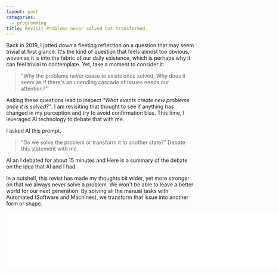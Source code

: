 ```yaml
---
layout: post
categories:
  - programming
title: Revisit-Problems never solved but transformed.
---
```


Back in 2019, I jotted down a fleeting reflection on a question that may seem trivial at first glance. It's the kind of question that feels almost too obvious, woven as it is into the fabric of our daily existence, which is perhaps why it can feel trivial to contemplate. Yet, take a moment to consider it:

> "Why the problems never cease to exists once solved; Why does it seem as if there's an unending cascade of issues needs our attention?"

Asking these questions lead to inspect *"What events create new problems once it is solved?"*. I am revisiting that thought to see if anything has changed in my perception and try to avoid confirmation bias. This time, I leveraged AI technology to debate that with me.

I asked AI this prompt.

> “Do we solve the problem or transform it to another state?” Debate this statement with me.

AI an I debated for about 15 minutes and  Here is a summary of the debate on the idea that AI and I had.

In a nutshell, this revist has made my thoughts bit wider, yet more stronger on that we always never solve a problem. We won't be able to leave a better world for our next generation. By solving all the manual tasks with Automated (Software and Machines), we transform that issue into another form or shape. 

<embed src="../../images/post-1.svg" style="width:100vw;"/>

